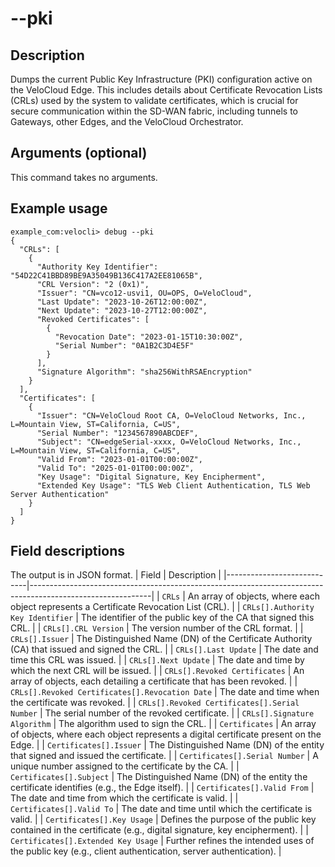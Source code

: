 #	--pki

##	Description
Dumps the current Public Key Infrastructure (PKI) configuration active on the VeloCloud Edge. This includes details about Certificate Revocation Lists (CRLs) used by the system to validate certificates, which is crucial for secure communication within the SD-WAN fabric, including tunnels to Gateways, other Edges, and the VeloCloud Orchestrator.

##  Arguments (optional)
This command takes no arguments.

##  Example usage
```
example_com:velocli> debug --pki
{
  "CRLs": [
    {
      "Authority Key Identifier": "54D22C41BBD89BE9A35049B136C417A2EE81065B",
      "CRL Version": "2 (0x1)",
      "Issuer": "CN=vco12-usvi1, OU=OPS, O=VeloCloud",
      "Last Update": "2023-10-26T12:00:00Z",
      "Next Update": "2023-10-27T12:00:00Z",
      "Revoked Certificates": [
        {
          "Revocation Date": "2023-01-15T10:30:00Z",
          "Serial Number": "0A1B2C3D4E5F"
        }
      ],
      "Signature Algorithm": "sha256WithRSAEncryption"
    }
  ],
  "Certificates": [
    {
      "Issuer": "CN=VeloCloud Root CA, O=VeloCloud Networks, Inc., L=Mountain View, ST=California, C=US",
      "Serial Number": "1234567890ABCDEF",
      "Subject": "CN=edgeSerial-xxxx, O=VeloCloud Networks, Inc., L=Mountain View, ST=California, C=US",
      "Valid From": "2023-01-01T00:00:00Z",
      "Valid To": "2025-01-01T00:00:00Z",
      "Key Usage": "Digital Signature, Key Encipherment",
      "Extended Key Usage": "TLS Web Client Authentication, TLS Web Server Authentication"
    }
  ]
}
```

##  Field descriptions
The output is in JSON format.
| Field                      | Description                                                                                                |
|----------------------------|------------------------------------------------------------------------------------------------------------|
| `CRLs`                     | An array of objects, where each object represents a Certificate Revocation List (CRL).                     |
| `CRLs[].Authority Key Identifier` | The identifier of the public key of the CA that signed this CRL.                                       |
| `CRLs[].CRL Version`       | The version number of the CRL format.                                                                      |
| `CRLs[].Issuer`            | The Distinguished Name (DN) of the Certificate Authority (CA) that issued and signed the CRL.              |
| `CRLs[].Last Update`       | The date and time this CRL was issued.                                                                     |
| `CRLs[].Next Update`       | The date and time by which the next CRL will be issued.                                                    |
| `CRLs[].Revoked Certificates` | An array of objects, each detailing a certificate that has been revoked.                                 |
| `CRLs[].Revoked Certificates[].Revocation Date` | The date and time when the certificate was revoked.                                      |
| `CRLs[].Revoked Certificates[].Serial Number` | The serial number of the revoked certificate.                                              |
| `CRLs[].Signature Algorithm` | The algorithm used to sign the CRL.                                                                        |
| `Certificates`             | An array of objects, where each object represents a digital certificate present on the Edge.               |
| `Certificates[].Issuer`    | The Distinguished Name (DN) of the entity that signed and issued the certificate.                          |
| `Certificates[].Serial Number` | A unique number assigned to the certificate by the CA.                                                   |
| `Certificates[].Subject`   | The Distinguished Name (DN) of the entity the certificate identifies (e.g., the Edge itself).              |
| `Certificates[].Valid From` | The date and time from which the certificate is valid.                                                     |
| `Certificates[].Valid To`  | The date and time until which the certificate is valid.                                                    |
| `Certificates[].Key Usage` | Defines the purpose of the public key contained in the certificate (e.g., digital signature, key encipherment). |
| `Certificates[].Extended Key Usage` | Further refines the intended uses of the public key (e.g., client authentication, server authentication). |